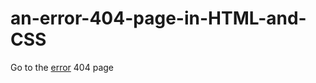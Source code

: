 # an-error-404-page-in-HTML-and-CSS

Go to the [error](https://cedricdebroux.github.io/an-error-404-page-in-HTML-and-CSS/) 404 page
